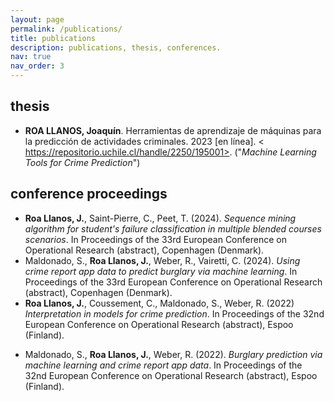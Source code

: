 ```yaml
---
layout: page
permalink: /publications/
title: publications
description: publications, thesis, conferences.
nav: true
nav_order: 3
---
```



## thesis

- **ROA LLANOS, Joaquín**. Herramientas de aprendizaje de máquinas para la predicción de actividades criminales. 2023 [en línea]. < https://repositorio.uchile.cl/handle/2250/195001>. ("*Machine Learning Tools for Crime Prediction*")


## conference proceedings
- **Roa Llanos, J.**, Saint-Pierre, C., Peet, T. (2024). *Sequence mining algorithm for student's failure classification in multiple blended courses scenarios*. In Proceedings of the 33rd European Conference on Operational Research (abstract), Copenhagen (Denmark). 
- Maldonado, S., **Roa Llanos, J.**, Weber, R., Vairetti, C. (2024). *Using crime report app data to predict burglary via machine learning*. In Proceedings of the 33rd European Conference on Operational Research (abstract), Copenhagen (Denmark). 
- **Roa Llanos, J.**, Coussement, C., Maldonado, S., Weber, R. (2022) *Interpretation in models for crime prediction*. In Proceedings of the 32nd European Conference on Operational Research (abstract), Espoo (Finland).
 <!-- - J. Roa, K. Coussement, S. Maldonado, R. Weber, Interpretation in Models for Crime Prediction, In Proceedings of the 32nd European Conference on Operational Research (abstract), Espoo (Finland), July 3-6 (2022). -->
- Maldonado, S., **Roa Llanos, J.**, Weber, R. (2022). *Burglary prediction via machine learning and crime report app data*. In Proceedings of the 32nd European Conference on Operational Research (abstract), Espoo (Finland). 

<!-- ## Session chair
- Learning Analytics and other Text Analytics tasks (2024). 33rd European Conference on Operational Research, Copenhagen, Denmark. -->